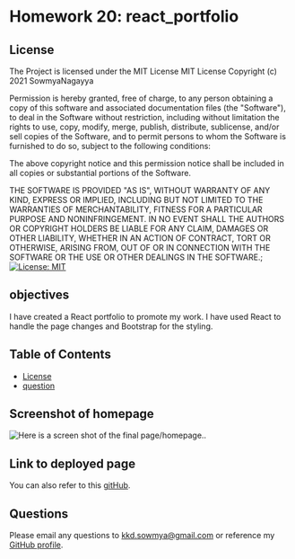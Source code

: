 # Homework 20: react_portfolio

## License

The Project is licensed under the MIT License
MIT License
Copyright (c) 2021 SowmyaNagayya

Permission is hereby granted, free of charge, to any person obtaining a copy
of this software and associated documentation files (the "Software"), to deal
in the Software without restriction, including without limitation the rights
to use, copy, modify, merge, publish, distribute, sublicense, and/or sell
copies of the Software, and to permit persons to whom the Software is
furnished to do so, subject to the following conditions:

The above copyright notice and this permission notice shall be included in all
copies or substantial portions of the Software.

THE SOFTWARE IS PROVIDED "AS IS", WITHOUT WARRANTY OF ANY KIND, EXPRESS OR
IMPLIED, INCLUDING BUT NOT LIMITED TO THE WARRANTIES OF MERCHANTABILITY,
FITNESS FOR A PARTICULAR PURPOSE AND NONINFRINGEMENT. IN NO EVENT SHALL THE
AUTHORS OR COPYRIGHT HOLDERS BE LIABLE FOR ANY CLAIM, DAMAGES OR OTHER
LIABILITY, WHETHER IN AN ACTION OF CONTRACT, TORT OR OTHERWISE, ARISING FROM,
OUT OF OR IN CONNECTION WITH THE SOFTWARE OR THE USE OR OTHER DEALINGS IN THE
SOFTWARE.;
[![License: MIT](https://img.shields.io/badge/License-MIT-yellow.svg)](https://opensource.org/licenses/MIT)

## objectives

I have created a React portfolio to promote my work. I have used React to handle the page changes and Bootstrap for the styling.

## Table of Contents

- [License](#license)
- [question](#Questions)

## Screenshot of homepage

![Here is a screen shot of the final page/homepage.](../../images/portfolio.png).

## Link to deployed page

You can also refer to this [gitHub](https://sowmyanagayya.github.io/react-portfolio/).

## Questions

Please email any questions to kkd.sowmya@gmail.com or reference my [GitHub profile](https://github.com/SowmyaNagayya).